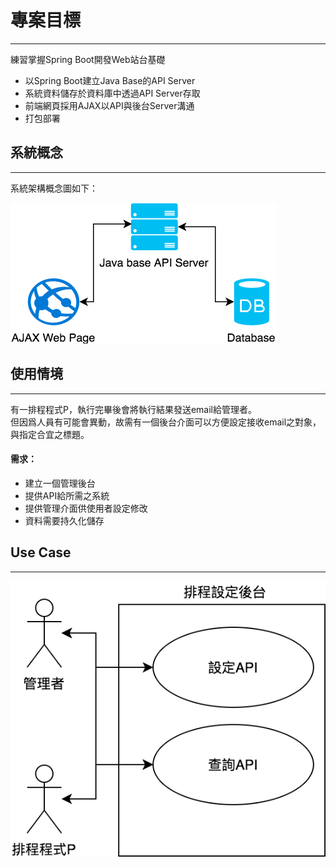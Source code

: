 # 專案目標

---

練習掌握Spring Boot開發Web站台基礎

* 以Spring Boot建立Java Base的API Server
* 系統資料儲存於資料庫中透過API Server存取
* 前端網頁採用AJAX以API與後台Server溝通
* 打包部署

## 系統概念

---

系統架構概念圖如下：

![](/assets/spring_boot_init_arch.png)

## 使用情境

---

有一排程程式P，執行完畢後會將執行結果發送email給管理者。  
但因爲人員有可能會異動，故需有一個後台介面可以方便設定接收email之對象，與指定合宜之標題。

#### 需求：

* 建立一個管理後台
* 提供API給所需之系統
* 提供管理介面供使用者設定修改
* 資料需要持久化儲存

## Use Case

---

![](/assets/spring_boot_init_uc.png)

